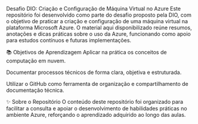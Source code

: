 Desafio DIO: Criação e Configuração de Máquina Virtual no Azure
Este repositório foi desenvolvido como parte do desafio proposto pela DIO, com o objetivo de praticar a criação e configuração de uma máquina virtual na plataforma Microsoft Azure. O material aqui disponibilizado reúne resumos, anotações e dicas práticas sobre o uso da Azure, funcionando como apoio para estudos contínuos e futuras implementações.

📚 Objetivos de Aprendizagem
Aplicar na prática os conceitos de computação em nuvem.

Documentar processos técnicos de forma clara, objetiva e estruturada.

Utilizar o GitHub como ferramenta de organização e compartilhamento de documentação técnica.

✨ Sobre o Repositório
O conteúdo deste repositório foi organizado para facilitar a consulta e apoiar o desenvolvimento de habilidades práticas no ambiente Azure, reforçando o aprendizado adquirido ao longo das aulas.
